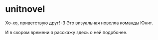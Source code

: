# unitnovel
Хо-хо, приветствую друг! :3
Это визуальная новелла команды Юнит. 

И в скором времени я расскажу здесь о ней подрбонее.

